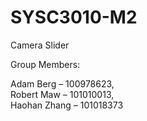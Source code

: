 # SYSC3010-M2
Camera Slider




Group Members:

Adam Berg – 100978623,  
Robert Maw – 101010013,   
Haohan Zhang – 101018373
